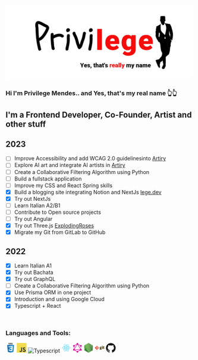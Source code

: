 

![privilege.png](privilege.png)
### Hi I'm Privilege Mendes.. and Yes, that's my real name 👆👆
## I'm a Frontend Developer, Co-Founder, Artist and other stuff

## 2023
- [ ] Improve Accessibility and add WCAG 2.0 guidelinesinto [Artiry](https://artiry.com?ea=U2Q2aC7d8n8Ilu9HbZ8x)
- [ ] Explore AI art and integrate AI artists in [Artiry](https://artiry.com?ea=U2Q2aC7d8n8Ilu9HbZ8x)
- [ ] Create a Collaborative Filtering Algorithm using Python
- [ ] Build a fullstack application
- [ ] Improve my CSS and React Spring skills
- [x] Build a blogging site integrating Notion and NextJs [lege.dev](https://lege.dev)
- [x] Try out NextJs
- [ ] Learn Italian A2/B1
- [ ] Contribute to Open source projects
- [ ] Try out Angular
- [x] Try out Three.js [ExplodingRoses](https://github.com/privilegemendes/ExplodingRoses)
- [x] Migrate my Git from GitLab to GitHub

## 2022
- [x] Learn Italian A1
- [x] Try out Bachata
- [x] Try out GraphQL
- [ ] Create a Collaborative Filtering Algorithm using Python
- [x] Use Prisma ORM in one project
- [x] Introduction and using Google Cloud
- [x] Typescript + React

<br />

### Languages and Tools:
<img alt="CSS3" width="26px" src="https://raw.githubusercontent.com/github/explore/80688e429a7d4ef2fca1e82350fe8e3517d3494d/topics/css/css.png" />
<img alt="JavaScript" width="26px" src="https://raw.githubusercontent.com/github/explore/80688e429a7d4ef2fca1e82350fe8e3517d3494d/topics/javascript/javascript.png" />
<img alt="Typescript" width="26px" src="https://user-images.githubusercontent.com/1771727/131647478-f7a5e3ea-2c15-45b6-85ed-1ecf2908c74c.png" />
<img alt="React" width="26px" src="https://raw.githubusercontent.com/github/explore/80688e429a7d4ef2fca1e82350fe8e3517d3494d/topics/react/react.png" />
<img alt="GraphQL" width="26px" src="https://raw.githubusercontent.com/github/explore/80688e429a7d4ef2fca1e82350fe8e3517d3494d/topics/graphql/graphql.png" />
<img alt="Node.js" width="26px" src="https://raw.githubusercontent.com/github/explore/80688e429a7d4ef2fca1e82350fe8e3517d3494d/topics/nodejs/nodejs.png" />
<img alt="Git" width="26px" src="https://raw.githubusercontent.com/github/explore/80688e429a7d4ef2fca1e82350fe8e3517d3494d/topics/git/git.png" />
<img alt="GitHub" width="26px" src="https://raw.githubusercontent.com/github/explore/78df643247d429f6cc873026c0622819ad797942/topics/github/github.png" />
<br />
<br />

